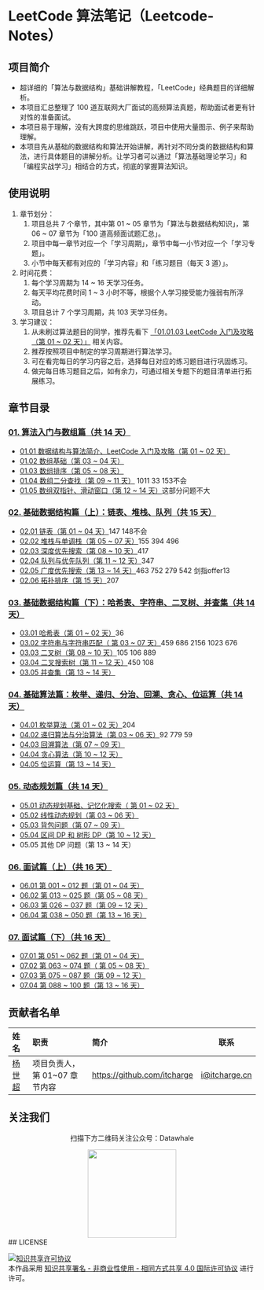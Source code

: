 # LeetCode 算法笔记（Leetcode-Notes）

## 项目简介

- 超详细的「算法与数据结构」基础讲解教程，「LeetCode」经典题目的详细解析。
- 本项目汇总整理了 100 道互联网大厂面试的高频算法真题，帮助面试者更有针对性的准备面试。
- 本项目易于理解，没有大跨度的思维跳跃，项目中使用大量图示、例子来帮助理解。
- 本项目先从基础的数据结构和算法开始讲解，再针对不同分类的数据结构和算法，进行具体题目的讲解分析。让学习者可以通过「算法基础理论学习」和「编程实战学习」相结合的方式，彻底的掌握算法知识。

## 使用说明

1. 章节划分：
   1. 项目总共 7 个章节，其中第 01 ~ 05 章节为「算法与数据结构知识」，第 06 ~ 07 章节为「100 道高频面试题汇总」。
   2. 项目中每一章节对应一个「学习周期」，章节中每一小节对应一个「学习专题」。
   3. 小节中每天都有对应的「学习内容」和「练习题目（每天 3 道）」。
2. 时间花费：
   1. 每个学习周期为 14 ~ 16 天学习任务。
   2. 每天平均花费时间 1 ~ 3 小时不等，根据个人学习接受能力强弱有所浮动。
   3. 项目总计 7 个学习周期，共 103 天学习任务。
3. 学习建议：
   1. 从未刷过算法题目的同学，推荐先看下 [「01.01.03 LeetCode 入门及攻略（第 01 ~ 02 天）」](https://github.com/datawhalechina/leetcode-notes/blob/main/docs/ch01/01.01/01.01.03%20LeetCode-Guide.md) 相关内容。
   2. 推荐按照项目中制定的学习周期进行算法学习。
   3. 可在看完每日的学习内容之后，选择每日对应的练习题目进行巩固练习。
   4. 做完每日练习题目之后，如有余力，可通过相关专题下的题目清单进行拓展练习。

## 章节目录

### [01. 算法入门与数组篇（共 14 天）](https://github.com/datawhalechina/leetcode-notes/blob/main/docs/ch01/index.md)

- [01.01 数据结构与算法简介、LeetCode 入门及攻略（第 01 ~ 02 天）](https://github.com/datawhalechina/leetcode-notes/blob/main/docs/ch01/01.01/index.md)
- [01.02 数组基础（第 03 ~ 04 天）](https://github.com/datawhalechina/leetcode-notes/blob/main/docs/ch01/01.02/index.md)
- [01.03 数组排序（第 05 ~ 08 天）](https://github.com/datawhalechina/leetcode-notes/blob/main/docs/ch01/01.03/index.md)
- [01.04 数组二分查找（第 09 ~ 11 天）](https://github.com/datawhalechina/leetcode-notes/blob/main/docs/ch01/01.04/index.md) 1011    33   153不会
- [01.05 数组双指针、滑动窗口（第 12 ~ 14 天）](https://github.com/datawhalechina/leetcode-notes/blob/main/docs/ch01/01.05/index.md)这部分问题不大

### [02. 基础数据结构篇（上）：链表、堆栈、队列（共 15 天）](https://github.com/datawhalechina/leetcode-notes/blob/main/docs/ch02/index.md)

- [02.01 链表（第 01 ~ 04 天）](https://github.com/datawhalechina/leetcode-notes/blob/main/docs/ch02/02.01/index.md)147 148不会
- [02.02 堆栈与单调栈（第 05 ~ 07 天）](https://github.com/datawhalechina/leetcode-notes/blob/main/docs/ch02/02.02/index.md)155 394 496
- [02.03 深度优先搜索（第 08 ~ 10 天）](https://github.com/datawhalechina/leetcode-notes/blob/main/docs/ch02/02.03/index.md)417
- [02.04 队列与优先队列（第 11 ~ 12 天）](https://github.com/datawhalechina/leetcode-notes/blob/main/docs/ch02/02.04/index.md)347
- [02.05 广度优先搜索（第 13 ~ 14 天）](https://github.com/datawhalechina/leetcode-notes/blob/main/docs/ch02/02.05/index.md)463 752 279 542 剑指offer13
- [02.06 拓扑排序（第 15 天）](https://github.com/datawhalechina/leetcode-notes/blob/main/docs/ch02/02.06/index.md)207

### [03. 基础数据结构篇（下）：哈希表、字符串、二叉树、并查集（共 14 天）](https://github.com/datawhalechina/leetcode-notes/blob/main/docs/ch03/index.md)

- [03.01 哈希表（第 01 ~ 02 天）](https://github.com/datawhalechina/leetcode-notes/blob/main/docs/ch03/03.01/index.md)36
- [03.02 字符串与字符串匹配（ 第 03 ~ 07 天）](https://github.com/datawhalechina/leetcode-notes/blob/main/docs/ch03/03.02/index.md)459 686 2156 1023 676
- [03.03 二叉树（第 08 ~ 10 天）](https://github.com/datawhalechina/leetcode-notes/blob/main/docs/ch03/03.03/index.md)105 106 889
- [03.04 二叉搜索树（第 11 ~ 12 天）](https://github.com/datawhalechina/leetcode-notes/blob/main/docs/ch03/03.04/index.md)450 108
- [03.05 并查集（第 13 ~ 14 天）](https://github.com/datawhalechina/leetcode-notes/blob/main/docs/ch03/03.05/index.md)

### [04. 基础算法篇：枚举、递归、分治、回溯、贪心、位运算（共 14 天）](https://github.com/datawhalechina/leetcode-notes/blob/main/docs/ch04/index.md)

- [04.01 枚举算法（第 01 ~ 02 天）](https://github.com/datawhalechina/leetcode-notes/blob/main/docs/ch04/04.01/index.md)204
- [04.02 递归算法与分治算法（第 03 ~ 06 天）](https://github.com/datawhalechina/leetcode-notes/blob/main/docs/ch04/04.02/index.md)92 779 59
- [04.03 回溯算法（第 07 ~ 09 天）](https://github.com/datawhalechina/leetcode-notes/blob/main/docs/ch04/04.03/index.md)
- [04.04 贪心算法（第 10 ~ 12 天）](https://github.com/datawhalechina/leetcode-notes/blob/main/docs/ch04/04.04/index.md)
- [04.05 位运算（第 13 ~ 14 天）](https://github.com/datawhalechina/leetcode-notes/blob/main/docs/ch04/04.05/index.md)

### [05. 动态规划篇（共 14 天）](https://github.com/datawhalechina/leetcode-notes/blob/main/docs/ch05/index.md)

- [05.01 动态规划基础、记忆化搜索（ 第 01 ~ 02 天）](https://github.com/datawhalechina/leetcode-notes/blob/main/docs/ch05/05.01/index.md)
- [05.02 线性动态规划（第 03 ~ 06 天）](https://github.com/datawhalechina/leetcode-notes/blob/main/docs/ch05/05.02/index.md)
- [05.03 背包问题（第 07 ~ 09 天）](https://github.com/datawhalechina/leetcode-notes/blob/main/docs/ch05/05.03/index.md)
- [05.04 区间 DP 和 树形 DP（第 10 ~ 12 天）](https://github.com/datawhalechina/leetcode-notes/blob/main/docs/ch05/05.04/index.md)
- 05.05 其他 DP 问题（第 13 ~ 14 天）

### [06. 面试篇（上）（共 16 天）](https://github.com/datawhalechina/leetcode-notes/blob/main/docs/ch06/index.md)

- [06.01 第 001 ~ 012 题（第 01 ~ 04 天）](https://github.com/datawhalechina/leetcode-notes/blob/main/docs/ch06/06.01/index.md)
- [06.02 第 013 ~ 025 题（第 05 ~ 08 天）](https://github.com/datawhalechina/leetcode-notes/blob/main/docs/ch06/06.02/index.md)
- [06.03 第 026 ~ 037 题（第 09 ~ 12 天）](https://github.com/datawhalechina/leetcode-notes/blob/main/docs/ch06/06.03/index.md)
- [06.04 第 038 ~ 050 题（第 13 ~ 16 天）](https://github.com/datawhalechina/leetcode-notes/blob/main/docs/ch06/06.04/index.md)

### [07. 面试篇（下）（共 16 天）](https://github.com/datawhalechina/leetcode-notes/blob/main/docs/ch07/index.md)

- [07.01 第 051 ~ 062 题（第 01 ~ 04 天）](https://github.com/datawhalechina/leetcode-notes/blob/main/docs/ch07/07.01/index.md)
- [07.02 第 063 ~ 074 题（ 第 05 ~ 08 天）](https://github.com/datawhalechina/leetcode-notes/blob/main/docs/ch07/07.02/index.md)
- [07.03 第 075 ~ 087 题（第 09 ~ 12 天）](https://github.com/datawhalechina/leetcode-notes/blob/main/docs/ch07/07.03/index.md)
- [07.04 第 088 ~ 100 题（第 13 ~ 16 天）](https://github.com/datawhalechina/leetcode-notes/blob/main/docs/ch07/07.04/index.md)

## 贡献者名单

| 姓名                                  | 职责                          | 简介                        | 联系          |
| :------------------------------------ | :---------------------------- | :-------------------------- | ------------- |
| [杨世超](https://github.com/itcharge) | 项目负责人，第 01~07 章节内容 | https://github.com/itcharge | i@itcharge.cn |

## 关注我们

<div align=center>
<p>扫描下方二维码关注公众号：Datawhale</p>
<img src="https://raw.githubusercontent.com/datawhalechina/pumpkin-book/master/res/qrcode.jpeg" width = "180" height = "180">
</div>
## LICENSE

<a rel="license" href="http://creativecommons.org/licenses/by-nc-sa/4.0/"><img alt="知识共享许可协议" style="border-width:0" src="https://img.shields.io/badge/license-CC%20BY--NC--SA%204.0-lightgrey" /></a><br/>本作品采用 <a rel="license" href="http://creativecommons.org/licenses/by-nc-sa/4.0/">知识共享署名 - 非商业性使用 - 相同方式共享 4.0 国际许可协议</a> 进行许可。
